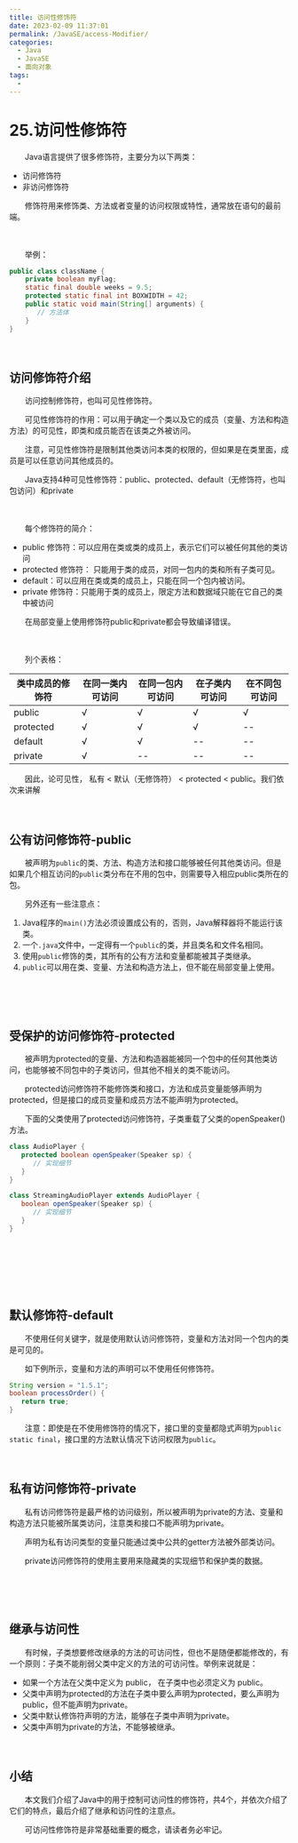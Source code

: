 ```yaml
---
title: 访问性修饰符
date: 2023-02-09 11:37:01
permalink: /JavaSE/access-Modifier/
categories:
  - Java
  - JavaSE
  - 面向对象
tags:
  - 
---
```



# 25.访问性修饰符

　　Java语言提供了很多修饰符，主要分为以下两类：  

* 访问修饰符
* 非访问修饰符

　　修饰符用来修饰类、方法或者变量的访问权限或特性，通常放在语句的最前端。

　　‍

　　举例：

```java
public class className {
	private boolean myFlag;
	static final double weeks = 9.5;
	protected static final int BOXWIDTH = 42;
	public static void main(String[] arguments) {
	   // 方法体
	}
}
```

　　‍

## 访问修饰符介绍

　　访问控制修饰符，也叫可见性修饰符。

　　可见性修饰符的作用：可以用于确定一个类以及它的成员（变量、方法和构造方法）的可见性，即类和成员能否在该类之外被访问。

　　注意，可见性修饰符是限制其他类访问本类的权限的，但如果是在类里面，成员是可以任意访问其他成员的。

　　Java支持4种可见性修饰符：public、protected、default（无修饰符，也叫包访问）和private

　　‍

　　每个修饰符的简介：

* public 修饰符：可以应用在类或类的成员上，表示它们可以被任何其他的类访问
* protected 修饰符： 只能用于类的成员，对同一包内的类和所有子类可见。
* default：可以应用在类或类的成员上，只能在同一个包内被访问。
* private 修饰符：只能用于类的成员上，限定方法和数据域只能在它自己的类中被访问

　　在局部变量上使用修饰符public和private都会导致编译错误。

　　‍

　　列个表格：

|类中成员的修饰符|在同一类内可访问|在同一包内可访问|在子类内可访问|在不同包可访问|
| ------------------| ------------------| ------------------| ----------------| ----------------|
|public|√|√|√|√|
|protected|√|√|√|--|
|default|√|√|--|--|
|private|√<br />|--|--|--|

　　因此，论可见性， 私有 < 默认（无修饰符） < protected < public。我们依次来讲解

　　‍

## 公有访问修饰符-public

　　被声明为`public`​的类、方法、构造方法和接口能够被任何其他类访问。但是如果几个相互访问的`public`​类分布在不用的包中，则需要导入相应public类所在的包。

　　另外还有一些注意点：

1. Java程序的`main()`​​方法必须设置成公有的，否则，Java解释器将不能运行该类。
2. 一个`.java`​文件中，一定得有一个`public`​的类，并且类名和文件名相同。
3. 使用`public`​修饰的类，其所有的公有方法和变量都能被其子类继承。
4. ​`public`​​可以用在类、变量、方法和构造方法上，但不能在局部变量上使用。

　　‍

　　‍

## 受保护的访问修饰符-protected

　　被声明为protected的变量、方法和构造器能被同一个包中的任何其他类访问，也能够被不同包中的子类访问，但其他不相关的类不能访问。

　　protected访问修饰符不能修饰类和接口，方法和成员变量能够声明为protected，但是接口的成员变量和成员方法不能声明为protected。

　　下面的父类使用了protected访问修饰符，子类重载了父类的openSpeaker()方法。

```java
class AudioPlayer {
   protected boolean openSpeaker(Speaker sp) {
      // 实现细节
   }
}

class StreamingAudioPlayer extends AudioPlayer {
   boolean openSpeaker(Speaker sp) {
      // 实现细节
   }
}
```

　　‍

　　‍

　　‍

## 默认修饰符-default

　　不使用任何关键字，就是使用默认访问修饰符，变量和方法对同一个包内的类是可见的。

　　如下例所示，变量和方法的声明可以不使用任何修饰符。

```java
String version = "1.5.1";
boolean processOrder() {
   return true;
}
```

　　注意：即使是在不使用修饰符的情况下，接口里的变量都隐式声明为`public static final`​，接口里的方法默认情况下访问权限为`public`​。

　　‍

## 私有访问修饰符-private

　　私有访问修饰符是最严格的访问级别，所以被声明为private的方法、变量和构造方法只能被所属类访问，注意类和接口不能声明为private。

　　声明为私有访问类型的变量只能通过类中公共的getter方法被外部类访问。

　　private访问修饰符的使用主要用来隐藏类的实现细节和保护类的数据。

　　‍

　　‍

## 继承与访问性

　　有时候，子类想要修改继承的方法的可访问性，但也不是随便都能修改的，有一个原则：子类不能削弱父类中定义的方法的可访问性。举例来说就是：

* 如果一个方法在父类中定义为 public， 在子类中也必须定义为 public。
* 父类中声明为protected的方法在子类中要么声明为protected，要么声明为public，但不能声明为private。
* 父类中默认修饰符声明的方法，能够在子类中声明为private。
* 父类中声明为private的方法，不能够被继承。

　　‍

## 小结

　　本文我们介绍了Java中的用于控制可访问性的修饰符，共4个，并依次介绍了它们的特点，最后介绍了继承和访问性的注意点。

　　可访问性修饰符是非常基础重要的概念，请读者务必牢记。
